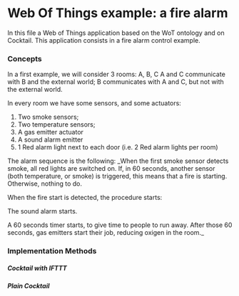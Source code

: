 # Web Of Things example: a fire alarm

In this file a Web of Things application based on the WoT ontology and
on Cocktail. This application consists in a fire alarm control example.

### Concepts
In a first example, we will consider 3 rooms: A, B, C
A and C communicate with B and the external world;
B communicates with A and C, but not with the external world.

In every room we have some sensors, and some actuators:
1. Two smoke sensors;
2. Two temperature sensors;
3. A gas emitter actuator
4. A sound alarm emitter
5. 1 Red alarm light next to each door (i.e. 2 Red alarm lights per room)

The alarm sequence is the following:
_When the first smoke sensor detects smoke, all red lights are switched on.
If, in 60 seconds, another sensor (both temperature, or smoke) is triggered, 
this means that a fire is starting. Otherwise, nothing to do.

When the fire start is detected, the procedure starts:

The sound alarm starts.

A 60 seconds timer starts, to give time to people to run away.
After those 60 seconds, gas emitters start their job, reducing oxigen 
in the room._

### Implementation Methods
##### Cocktail with IFTTT

##### Plain Cocktail
